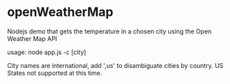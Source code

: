 # openWeatherMap

Nodejs demo that gets the temperature in a chosen city using the Open Weather Map API

usage: node app.js -c [city]

City names are international, add ',us' to disambiguate cities by country.
US States not supported at this time.

